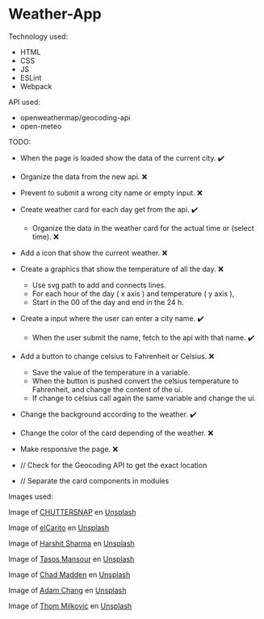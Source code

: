 # Weather-App

Technology used:
- HTML
- CSS
- JS
- ESLint
- Webpack

API used: 
- openweathermap/geocoding-api
- open-meteo

<!-- ❌ ✔️ ⭕ ❓ -->
TODO:
- When the page is loaded show the data of the current city. ✔️

- Organize the data from the new api. ❌
- Prevent to submit a wrong city name or empty input. ❌
- Create weather card for each day get from the api. ✔️
  - Organize the data in the weather card for the actual time or (select time). ❌
- Add a icon that show the current weather. ❌

- Create a graphics that show the temperature of all the day. ❌
  - Use svg path to add and connects lines.
  - For each hour of the day ( x axis ) and temperature ( y axis ), 
  - Start in the 00 of the day and end in the 24 h.

- Create a input where the user can enter a city name. ✔️
  - When the user submit the name, fetch to the api with that name. ✔️

- Add a button to change celsius to Fahrenheit or Celsius. ❌
  - Save the value of the temperature in a variable.
  - When the button is pushed convert the celsius temperature to Fahrenheit,
  and change the content of the ui.
  - If change to celsius call again the same variable and change the ui.

- Change the background according to the weather. ✔️

- Change the color of the card depending of the weather. ❌

- Make responsive the page. ❌

- // Check for the Geocoding API to get the exact location
- // Separate the card components in modules

<!-- ❌ ✔️ ⭕ ❓ -->

Images used:

 Image of <a href="https://unsplash.com/@chuttersnap?utm_source=unsplash&utm_medium=referral&utm_content=creditCopyText">CHUTTERSNAP</a> en <a href="https://unsplash.com/es/fotos/TSgwbumanuE?utm_source=unsplash&utm_medium=referral&utm_content=creditCopyText">Unsplash</a>
  
  Image of  <a href="https://unsplash.com/@elcarito?utm_source=unsplash&utm_medium=referral&utm_content=creditCopyText">elCarito</a> en <a href="https://unsplash.com/es/fotos/MHNjEBeLTgw?utm_source=unsplash&utm_medium=referral&utm_content=creditCopyText">Unsplash</a>
  
  Image of  <a href="https://unsplash.com/@harshitsharma?utm_source=unsplash&utm_medium=referral&utm_content=creditCopyText">Harshit Sharma</a> en <a href="https://unsplash.com/es/fotos/weRtrhhTz4s?utm_source=unsplash&utm_medium=referral&utm_content=creditCopyText">Unsplash</a>
  
  Image of  <a href="https://unsplash.com/es/@mantasos?utm_source=unsplash&utm_medium=referral&utm_content=creditCopyText">Tasos Mansour</a> en <a href="https://unsplash.com/es/fotos/_hGPdpyMV-8?utm_source=unsplash&utm_medium=referral&utm_content=creditCopyText">Unsplash</a>
  
  Image of  <a href="https://unsplash.com/pt-br/@chadmadden?utm_source=unsplash&utm_medium=referral&utm_content=creditCopyText">Chad Madden</a> en <a href="https://unsplash.com/es/fotos/MujZ8l3GWC4?utm_source=unsplash&utm_medium=referral&utm_content=creditCopyText">Unsplash</a>
  
  Image of  <a href="https://unsplash.com/@sametomorrow?utm_source=unsplash&utm_medium=referral&utm_content=creditCopyText">Adam Chang</a> en <a href="https://unsplash.com/es/fotos/IWenq-4JHqo?utm_source=unsplash&utm_medium=referral&utm_content=creditCopyText">Unsplash</a>
  
  Image of  <a href="https://unsplash.com/@thommilkovic?utm_source=unsplash&utm_medium=referral&utm_content=creditCopyText">Thom Milkovic</a> en <a href="https://unsplash.com/es/fotos/UsYOap7yIMg?utm_source=unsplash&utm_medium=referral&utm_content=creditCopyText">Unsplash</a>